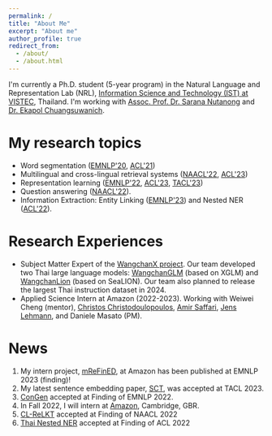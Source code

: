 ```yaml
---
permalink: /
title: "About Me"
excerpt: "About me"
author_profile: true
redirect_from: 
  - /about/
  - /about.html
---
```


I'm currently a Ph.D. student (5-year program) in the Natural Language and Representation Lab (NRL), [Information Science and Technology (IST) at VISTEC](https://vistec.ist/), Thailand.
I'm working with [Assoc. Prof. Dr. Sarana Nutanong](https://scholar.google.com/citations?user=fEPAC_AAAAAJ&hl=th) and [Dr. Ekapol Chuangsuwanich](https://scholar.google.com/citations?user=ST-jPeYAAAAJ&hl=th).

My research topics
======
- Word segmentation ([EMNLP'20](https://www.aclweb.org/anthology/2020.emnlp-main.315/), [ACL'21](https://aclanthology.org/2021.findings-acl.86.pdf))
- Multilingual and cross-lingual retrieval systems ([NAACL'22](https://openreview.net/forum?id=y42xxJ_xx8), [ACL'23](https://aclanthology.org/2023.acl-short.95.pdf))
- Representation learning ([EMNLP'22](https://github.com/KornWtp/ConGen/blob/main/ConGen__Unsupervised_Control_and_Generalization_Distillation_For_Sentence_Representation.pdf), [ACL'23](https://aclanthology.org/2023.acl-short.95.pdf), [TACL'23](https://direct.mit.edu/tacl/article/doi/10.1162/tacl_a_00620/118714/An-Efficient-Self-Supervised-Cross-View-Training))
- Question answering ([NAACL'22](https://openreview.net/forum?id=y42xxJ_xx8)).
- Information Extraction: Entity Linking ([EMNLP'23](https://aclanthology.org/2023.findings-emnlp.1007/)) and Nested NER ([ACL'22](https://aclanthology.org/2022.findings-acl.116/)). 

Research Experiences
======
- Subject Matter Expert of the [WangchanX project](https://www.wangchan.ai/home). Our team developed two Thai large language models: [WangchanGLM](https://github.com/PyThaiNLP/WangChanGLM) (based on XGLM) and [WangchanLion](https://huggingface.co/airesearch/WangchanLion7B) (based on SeaLION). Our team also planned to release the largest Thai instruction dataset in 2024.  
- Applied Science Intern at Amazon (2022-2023). Working with Weiwei Cheng (mentor), [Christos Christodoulopoulos](https://scholar.google.com/citations?user=oZORQtwAAAAJ&hl=en), [Amir Saffari](https://scholar.google.co.uk/citations?user=QJX4mnQAAAAJ&hl=en), [Jens Lehmann](https://scholar.google.com/citations?user=sEaQ5rgAAAAJ&hl=th&oi=ao), and Daniele Masato (PM). 

News
======
1. My intern project, [mReFinED](https://aclanthology.org/2023.findings-emnlp.1007/), at Amazon has been published at EMNLP 2023 (finding)! 
2. My latest sentence embedding paper, [SCT](https://github.com/mrpeerat/SCT), was accepted at TACL 2023. 
3. [ConGen](https://github.com/KornWtp/ConGen) accepted at Finding of EMNLP 2022.
4. In Fall 2022, I will intern at [Amazon](https://www.amazon.jobs/en/landing_pages/cambridge?base_query=&loc_query=&job_count=10&result_limit=10&sort=relevant&location%5B%5D=cambridge-uk&cache), Cambridge, GBR.
5. [CL-ReLKT](https://openreview.net/pdf?id=SGfeUGXMBZc) accepted at Finding of NAACL 2022
6. [Thai Nested NER](https://aclanthology.org/2022.findings-acl.116/) accepted at Finding of ACL 2022
